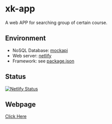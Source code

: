# xk-app

A web APP for searching group of certain course.

## Environment

- NoSQL Database: [mockapi](https://mockapi.io)
- Web server: [netlify](https://www.netlify.com)
- Framework: see [package.json](https://github.com/iceteast/xk-app/blob/972f1f1634c5fbc5484d6700c72fb09478a29702/package.json)

## Status
[![Netlify Status](https://api.netlify.com/api/v1/badges/ec578e04-e236-401d-90da-438dc356f41e/deploy-status)](https://app.netlify.com/sites/xk-app/deploys)

## Webpage
[Click Here](https://xk-app.netlify.app/)